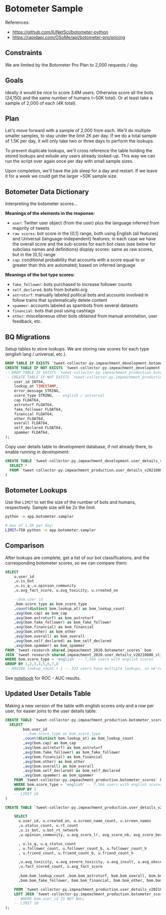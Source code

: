 
# Botometer Sample

References:
  + https://github.com/IUNetSci/botometer-python
  + https://rapidapi.com/OSoMe/api/botometer-pro/pricing

## Constraints

We are limited by the Botometer Pro Plan to 2,000 requests / day.

## Goals

Ideally it would be nice to score 3.6M users. Otherwise score all the bots (24,150) and the same number of humans (~50K total). Or at least take a sample of 2,000 of each (4K total).

## Plan

Let's move forward with a sample of 2,000 from each. We'll do multiple smaller samples, to stay under the limit 2K per day. If we do a total sample of 1.5K per day, it will only take two or three days to perform the lookups.

To prevent duplicate lookups, we'll cross reference the table holding the stored lookups and exlude any users already looked-up. This way we can run the script over again once per day with small sample sizes.

Upon completion, we'll have the job sleep for a day and restart. If we leave it for a week we could get the larger ~50K sample size.

## Botometer Data Dictionary

Interpreting the botometer scores...

**Meanings of the elements in the response:**

  + `user`: Twitter user object (from the user) plus the language inferred from majority of tweets
  + `raw scores`: bot score in the [0,1] range, both using English (all features) and Universal (language-independent) features; in each case we have the overall score and the sub-scores for each bot class (see below for subclass names and definitions)
display scores: same as raw scores, but in the [0,5] range
  + `cap`: conditional probability that accounts with a score equal to or greater than this are automated; based on inferred language

**Meanings of the bot type scores:**

 + `fake_follower`: bots purchased to increase follower counts
 + `self_declared`: bots from botwiki.org
 + `astroturf`: manually labeled political bots and accounts involved in follow trains that systematically delete content
 + `spammer`: accounts labeled as spambots from several datasets
 + `financial`: bots that post using cashtags
 + `other`: miscellaneous other bots obtained from manual annotation, user feedback, etc.

## BQ Migrations

Setup tables to store lookups. We are storing raw scores for each type (english lang / universal, etc.).

```sql
DROP TABLE IF EXISTS `tweet-collector-py.impeachment_development.botometer_scores`;
CREATE TABLE IF NOT EXISTS `tweet-collector-py.impeachment_development.botometer_scores` (
-- DROP TABLE IF EXISTS `tweet-collector-py.impeachment_production.botometer_scores`;
-- CREATE TABLE IF NOT EXISTS `tweet-collector-py.impeachment_production.botometer_scores` (
    user_id INT64,
    lookup_at TIMESTAMP,
    error_message STRING,
    score_type STRING, -- english / universal
    cap FLOAT64,
    astroturf FLOAT64,
    fake_follower FLOAT64,
    financial FLOAT64,
    other FLOAT64,
    overall FLOAT64,
    self_declared FLOAT64,
    spammer FLOAT64,
);
```

Copy user details table to development database, if not already there, to enable running in development:

```sql
CREATE TABLE `tweet-collector-py.impeachment_development.user_details_v20210806_slim` as (
  SELECT *
  FROM `tweet-collector-py.impeachment_production.user_details_v20210806_slim`
)
```

## Botometer Lookups

Use the `LIMIT` to set the size of the number of bots and humans, respectively. Sample size will be 2x the limit.

```sh
python -m app.botometer.sampler

# max of 1.5K per day:
LIMIT=750 python -m app.botometer.sampler
```


## Comparison

After lookups are complete, get a list of our bot classifications, and the corresponding botometer scores, so we can compare them:

```sql
SELECT
    u.user_id
    ,u.is_bot
    ,u.is_q ,u.opinion_community
    ,u.avg_fact_score, u.avg_toxicity, u.created_on

    --bom.user_id
    ,bom.score_type as bom_score_type
    ,count(distinct bom.lookup_at) as bom_lookup_count
    ,avg(bom.cap) as bom_cap
    ,avg(bom.astroturf) as bom_astroturf
    ,avg(bom.fake_follower) as bom_fake_follower
    ,avg(bom.financial) as bom_financial
    ,avg(bom.other) as bom_other
    ,avg(bom.overall) as bom_overall
    ,avg(bom.self_declared) as bom_self_declared
    ,avg(bom.spammer) as bom_spammer
FROM `tweet-research-shared.impeachment_2020.botometer_scores` bom
JOIN `tweet-research-shared.impeachment_2020.user_details_v20210806_slim` u ON bom.user_id = u.user_id -- 8683
WHERE bom.score_type = 'english' -- 7,566 users with english scores
GROUP BY 1,2,3,4,5,6,7,8
-- HAVING lookup_count > 1 -- 333 users have multiple lookups, so we're going to average them instead of drop them
```

See [notebook](Botometer_Score_Comparisons.ipynb) for ROC - AUC results.

## Updated User Details Table

Making a new version of the table with english scores only and a row per user, for easier joins to the user details table:

```sql
CREATE TABLE `tweet-collector-py.impeachment_production.botometer_scores_v2` as (
  SELECT
        bom.user_id
        --,bom.score_type as bom_score_type
        ,count(distinct bom.lookup_at) as bom_lookup_count
        ,avg(bom.cap) as bom_cap
        ,avg(bom.astroturf) as bom_astroturf
        ,avg(bom.fake_follower) as bom_fake_follower
        ,avg(bom.financial) as bom_financial
        ,avg(bom.other) as bom_other
        ,avg(bom.overall) as bom_overall
        ,avg(bom.self_declared) as bom_self_declared
        ,avg(bom.spammer) as bom_spammer
    FROM `tweet-collector-py.impeachment_production.botometer_scores` bom 
    WHERE bom.score_type = 'english' -- 7,566 users with english scores
    GROUP BY 1
    -- LIMIT 10
)
```

```sql
CREATE TABLE `tweet-collector-py.impeachment_production.user_details_v20240128_slim`  as (

    SELECT 
      u.user_id, u.created_on, u.screen_name_count, u.screen_names
      ,u.status_count, u.rt_count
      ,u.is_bot, u.bot_rt_network
      ,u.opinion_community, u.avg_score_lr, avg_score_nb, avg_score_bert

      , u.is_q, u.q_status_count 
      , u.follower_count, u.follower_count_b, u.follower_count_h
      , u.friend_count, u.friend_count_b, u.friend_count_h

      ,u.avg_toxicity, u.avg_severe_toxicity, u.avg_insult, u.avg_obscene, u.avg_threat, u.avg_identity_hate
      ,u.fact_scored_count, u.avg_fact_score
      
      ,bom.bom_lookup_count ,bom.bom_astroturf, bom.bom_overall, bom.bom_cap 
      ,bom.bom_fake_follower, bom.bom_financial, bom.bom_other, bom.bom_self_declared, bom.bom_spammer

    FROM `tweet-collector-py.impeachment_production.user_details_v20210806_slim` u 
    LEFT JOIN `tweet-collector-py.impeachment_production.botometer_scores_v2` bom ON bom.user_id = u.user_id
    -- WHERE bom.user_id IS NOT NULL
    -- LIMIT 10
);
```
